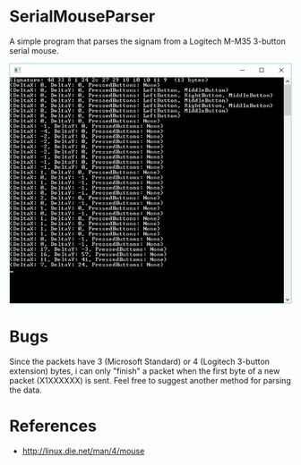 # SerialMouseParser
A simple program that parses the signam from a Logitech M-M35 3-button serial mouse.

![Screenshot](https://github.com/Blamoo/SerialMouseParser/blob/master/resources/demo.png?raw=true)

# Bugs
Since the packets have 3 (Microsoft Standard) or 4 (Logitech 3-button extension) bytes, i can only "finish" a packet when the first byte of a new packet (X1XXXXXX) is sent. Feel free to suggest another method for parsing the data.

# References
 - http://linux.die.net/man/4/mouse
